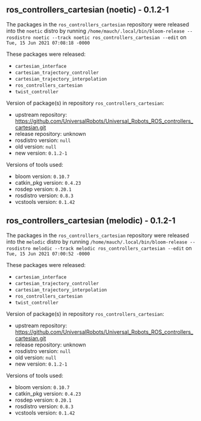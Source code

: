 ## ros_controllers_cartesian (noetic) - 0.1.2-1

The packages in the `ros_controllers_cartesian` repository were released into the `noetic` distro by running `/home/mauch/.local/bin/bloom-release --rosdistro noetic --track noetic ros_controllers_cartesian --edit` on `Tue, 15 Jun 2021 07:08:18 -0000`

These packages were released:
- `cartesian_interface`
- `cartesian_trajectory_controller`
- `cartesian_trajectory_interpolation`
- `ros_controllers_cartesian`
- `twist_controller`

Version of package(s) in repository `ros_controllers_cartesian`:

- upstream repository: https://github.com/UniversalRobots/Universal_Robots_ROS_controllers_cartesian.git
- release repository: unknown
- rosdistro version: `null`
- old version: `null`
- new version: `0.1.2-1`

Versions of tools used:

- bloom version: `0.10.7`
- catkin_pkg version: `0.4.23`
- rosdep version: `0.20.1`
- rosdistro version: `0.8.3`
- vcstools version: `0.1.42`


## ros_controllers_cartesian (melodic) - 0.1.2-1

The packages in the `ros_controllers_cartesian` repository were released into the `melodic` distro by running `/home/mauch/.local/bin/bloom-release --rosdistro melodic --track melodic ros_controllers_cartesian --edit` on `Tue, 15 Jun 2021 07:00:52 -0000`

These packages were released:
- `cartesian_interface`
- `cartesian_trajectory_controller`
- `cartesian_trajectory_interpolation`
- `ros_controllers_cartesian`
- `twist_controller`

Version of package(s) in repository `ros_controllers_cartesian`:

- upstream repository: https://github.com/UniversalRobots/Universal_Robots_ROS_controllers_cartesian.git
- release repository: unknown
- rosdistro version: `null`
- old version: `null`
- new version: `0.1.2-1`

Versions of tools used:

- bloom version: `0.10.7`
- catkin_pkg version: `0.4.23`
- rosdep version: `0.20.1`
- rosdistro version: `0.8.3`
- vcstools version: `0.1.42`


